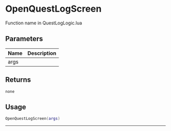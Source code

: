 # OpenQuestLogScreen

Function name in QuestLogLogic.lua

## Parameters

| Name | Description |
| ---- | ----------- |
| args |             |

## Returns

`none`

## Usage

```lua
OpenQuestLogScreen(args)
```

---
